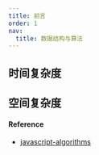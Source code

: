 ```yaml
---
title: 前言
order: 1
nav:
  title: 数据结构与算法
---
```


## 时间复杂度

## 空间复杂度

#### Reference

- [javascript-algorithms](https://github.com/trekhleb/javascript-algorithms)
